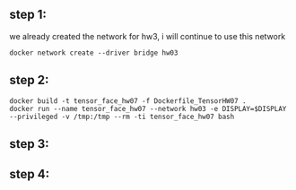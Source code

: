 ## step 1: 

we already created the network for hw3, i will continue to use this network
```
docker network create --driver bridge hw03
```

## step 2:

```
docker build -t tensor_face_hw07 -f Dockerfile_TensorHW07 .
docker run --name tensor_face_hw07 --network hw03 -e DISPLAY=$DISPLAY --privileged -v /tmp:/tmp --rm -ti tensor_face_hw07 bash
```

## step 3:

## step 4:
